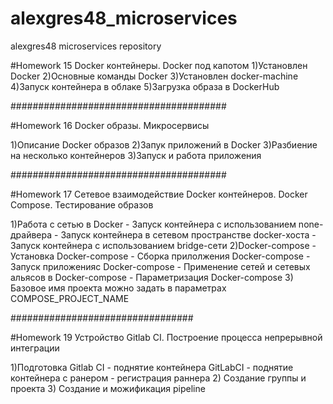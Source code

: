 # alexgres48_microservices
alexgres48 microservices repository

#Homework 15
Docker контейнеры. Docker под капотом
1)Установлен Docker
2)Основные команды Docker
3)Установлен  docker-machine
4)Запуск контейнера в облаке
5)Загрузка образа в DockerHub

#######################################

#Homework 16
Docker образы. Микросервисы

1)Описание Docker образов
2)Запук приложений в Docker
3)Разбиение на несколько контейнеров
3)Запуск и работа приложения

#######################################

#Homework 17
Сетевое взаимодействие Docker контейнеров. Docker Compose. Тестирование образов

1)Работа с сетью в Docker
    - Запуск контейнера с использованием none-драйвера
    - Запуск контейнера в сетевом пространстве docker-хоста
    - Запуск контейнера с использованием bridge-сети
2)Docker-compose
    - Установка Docker-compose
    - Сборка прилолжения Docker-compose
    - Запуск приложенияс Docker-compose
    - Применение сетей и сетевых альясов в Docker-compose
    - Параметризация Docker-compose
3) Базовое имя проекта можно задать в параметрах COMPOSE_PROJECT_NAME

#################################

#Homework 19 Устройство Gitlab CI. Построение процесса непрерывной интеграции

1)Подготовка Gitlab CI
    - поднятие контейнера GitLabCI
    - поднятие контейнера с ранером
    - регистрация раннера
2) Создание группы и проекта
3) Создание и можификация pipeline
